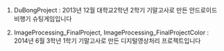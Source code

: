 1. DuBongProject :
  2013년 12월 대학교2학년 2학기 기말고사로 만든 안드로이드 비행기 슈팅게임입니다 

2. ImageProcessing_FinalProject, 
   ImageProcessing_FinalProjectColor :
  2014년 6월 3학년 1학기 기말고사로 만든 디지털영상처리 프로젝트입니다 
